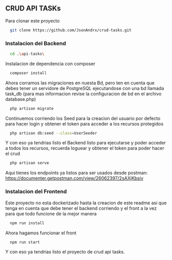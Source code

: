 
## CRUD API TASKs

Para clonar este proyecto
```bash
  git clone https://github.com/JsonAndrx/crud-tasks.git
```
### Instalacion del Backend 
```bash
  cd .\api-tasks\ 
```
Instalacion de dependencia con composer
```bash
  composer install
```
Ahora corramos las migraciones en nuesta Bd, pero ten en cuenta que debes tener un servidore de PostgreSQL ejecutandose con una bd llamada task_db (para mas informacion revise la configuracion de bd en el archivo database.php)

```bash
  php artisan migrate
```
Continuemos corriendo los Seed para la creacion del usuario por defecto para hacer login y obtener el token para acceder a los recursos protegidos


```bash
  php artisan db:seed --class=UserSeeder
```
Y con eso ya tendrias listo el Backend listo para ejecutarse y poder acceder a todos los recursos, recuerda loguear y obtener el token para poder hacer el crud

```bash
  php artisan serve
```

Aqui tienes los endpoints ya listos para ser usados desde postman:
https://documenter.getpostman.com/view/26062397/2sAXjKbsiv


### Instalacion del Frontend

Este proyecto no esta dockerizado hasta la creacion de este readme asi que tenga en cuenta que debe tener el backend corriendo y el front a la vez para que todo funcione de la mejor manera

```bash
  npm run install
```

Ahora hagamos funcionar el front

```bash
  npm run start
```

Y con eso ya tendrias listo el proyecto de crud api tasks.



